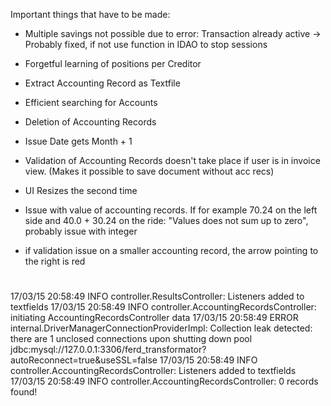 Important things that have to be made:

- Multiple savings not possible due to error: Transaction already active -> Probably fixed, if not use function in IDAO to stop sessions

- Forgetful learning of positions per Creditor

- Extract Accounting Record as Textfile

- Efficient searching for Accounts

- Deletion of Accounting Records

- Issue Date gets Month + 1

- Validation of Accounting Records doesn't take place if user is in invoice view. (Makes it possible to save document without acc recs)

- UI Resizes the second time

- Issue with value of accounting records. If for example 70.24 on the left side and 40.0 + 30.24 on the ride: "Values does not sum up to zero", probably issue with integer

- if validation issue on a smaller accounting record, the arrow pointing to the right is red

#
17/03/15 20:58:49 INFO controller.ResultsController: Listeners added to textfields
17/03/15 20:58:49 INFO controller.AccountingRecordsController: initiating AccountingRecordsController data
17/03/15 20:58:49 ERROR internal.DriverManagerConnectionProviderImpl: Collection leak detected: there are 1 unclosed connections upon shutting down pool jdbc:mysql://127.0.0.1:3306/ferd_transformator?autoReconnect=true&useSSL=false
17/03/15 20:58:49 INFO controller.AccountingRecordsController: Listeners added to textfields
17/03/15 20:58:49 INFO controller.AccountingRecordsController: 0 records found!